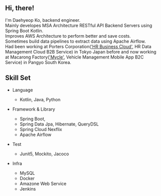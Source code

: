 ## Hi, there!

I'm Daehyeop Ko, backend engineer.  
Mainly developes MSA Architecture RESTful API Backend Servers using Spring Boot Kotlin.  
Improves AWS Architecture to perform better and save costs.  
Sometimes build data pipelines to extract data using Apache Airflow.  
Had been working at Porters Corporation(['HR Business Cloud'](https://hrbc.porters.jp/), HR Data Management Cloud B2B Service) in Tokyo Japan before 
and now working at Macarong Factory(['Mycle'](https://mycle.co.kr/), Vehicle Management Mobile App B2C Service) in Pangyo South Korea.

## Skill Set
- Language
  - Kotlin, Java, Python

- Framework & Library
  - Spring Boot, 
  - Spring Data Jpa, Hibernate, QueryDSL
  - Spring Cloud Nexflix
  - Apache Airflow

- Test
  - Junit5, Mockito, Jacoco

- Infra
  - MySQL
  - Docker
  - Amazone Web Service 
  - Jenkins 
